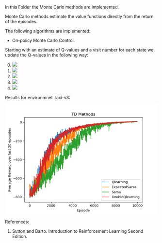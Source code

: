 In this Folder the Monte Carlo methods are implemented.

Monte Carlo methods estimate the value functions directly from the return of the episodes.

The following algorithms are implemented:

+ On-policy Monte Carlo Control.

Starting with an estimate of Q-values and a visit number for each state we update the Q-values in the following way:

0. <img src="https://render.githubusercontent.com/render/math?math=G=0, \ \ \ \ \tau \sim (S_0, A_0, R_1, ...)">
1. <img src="https://render.githubusercontent.com/render/math?math=From \ \ \ \ \ t=T-1 \ \ \ \ \ to \ \ \ \ \ 0 "> 
2. <img src="https://render.githubusercontent.com/render/math?math=G = \gamma G %2B R_{t%2B1}">
3. <img src="https://render.githubusercontent.com/render/math?math=N(s,a) = 1 \ \ \ \or \ \ \ \N(s,a) = N(s,a) %2B 1 \ \ \ \(depending \ \ \ \ on \ \ \ \ the \ \ \ \ strategy)">  
4. <img src="https://render.githubusercontent.com/render/math?math=Q(s,a) = Q(s,a) %2B 1/N(s,a)(G - Q(s,a))"> 

Results for environmnet Taxi-v3:

![MC](https://github.com/Tomeu7/Reinforcement-Learning-Think-Tank/blob/master/docs/TD.png)

References:

1. Sutton and Barto. Introduction to Reinforcement Learning Second Edition.